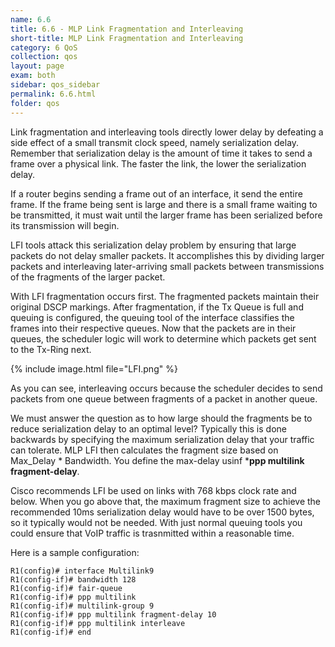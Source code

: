 ```yaml
---
name: 6.6
title: 6.6 - MLP Link Fragmentation and Interleaving
short-title: MLP Link Fragmentation and Interleaving
category: 6 QoS
collection: qos
layout: page
exam: both
sidebar: qos_sidebar
permalink: 6.6.html
folder: qos
---
```

Link fragmentation and interleaving tools directly lower delay by defeating a side effect of a small transmit clock speed, namely serialization delay. Remember that serialization delay is the amount of time it takes to send a frame over a physical link. The faster the link, the lower the serialization delay.

If a router begins sending a frame out of an interface, it send the entire frame. If the frame being sent is large and there is a small frame waiting to be transmitted, it must wait until the larger frame has been serialized before its transmission will begin.

LFI tools attack this serialization delay problem by ensuring that large packets do not delay smaller packets. It accomplishes this by dividing larger packets and interleaving later-arriving small packets between transmissions of the fragments of the larger packet.

With LFI fragmentation occurs first. The fragmented packets maintain their original DSCP markings. After fragmentation, if the Tx Queue is full and queuing is configured, the queuing tool of the interface classifies the frames into their respective queues. Now that the packets are in their queues, the scheduler logic will work to determine which packets get sent to the Tx-Ring next.

{% include image.html file="LFI.png" %}

As you can see, interleaving occurs because the scheduler decides to send packets from one queue between fragments of a packet in another queue.

We must answer the question as to how large should the fragments be to reduce serialization delay to an optimal level? Typically this is done backwards by specifying the maximum serialization delay that your traffic can tolerate. MLP LFI then calculates the fragment size based on Max_Delay * Bandwidth. You define the max-delay usinf ***ppp multilink fragment-delay**.

Cisco recommends LFI be used on links with 768 kbps clock rate and below. When you go above that, the maximum fragment size to achieve the recommended 10ms serialization delay would have to be over 1500 bytes, so it typically would not be needed. With just normal queuing tools you could ensure that VoIP traffic is trasnmitted within a reasonable time.

Here is a sample configuration:
```
R1(config)# interface Multilink9
R1(config-if)# bandwidth 128
R1(config-if)# fair-queue
R1(config-if)# ppp multilink
R1(config-if)# multilink-group 9
R1(config-if)# ppp multilink fragment-delay 10
R1(config-if)# ppp multilink interleave
R1(config-if)# end
```
